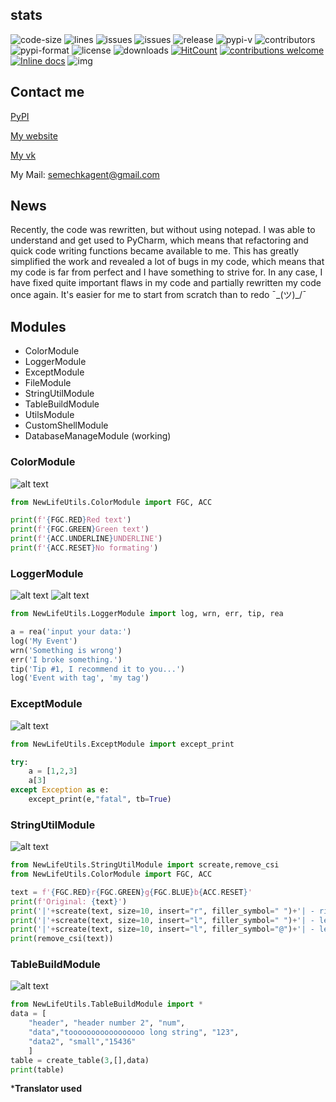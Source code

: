## stats
![code-size](https://img.shields.io/github/languages/code-size/NewLife1324/NewLifeUtils-Dev)
![lines](https://img.shields.io/tokei/lines/github/NewLife1324/NewLifeUtils-Dev)
![issues](https://img.shields.io/github/issues/NewLife1324/NewLifeUtils-Dev)
![issues](https://img.shields.io/github/issues-pr-raw/NewLife1324/NewLifeUtils-Dev)
![release](https://img.shields.io/github/v/release/NewLife1324/NewLifeUtils-Dev)
![pypi-v](https://img.shields.io/pypi/v/NewLifeUtils)
![contributors](https://img.shields.io/github/contributors/NewLife1324/NewLifeUtils-Dev)
![pypi-format](https://img.shields.io/pypi/format/NewLifeUtils)
![license](https://img.shields.io/github/license/NewLife1324/NewLifeUtils-Dev)
![downloads](https://img.shields.io/github/downloads/NewLife1324/NewLifeUtils-Dev/total)
[![HitCount](http://hits.dwyl.com/NewLifeUtils/NewLifeUtils-Dev.svg)](http://hits.dwyl.com/NewLifeUtils/NewLifeUtils-Dev)
[![contributions welcome](https://img.shields.io/badge/contributions-welcome-brightgreen.svg?style=flat)](https://github.com/NewLifeUtils/NewLifeUtils-Dev/issues)
[![Inline docs](http://inch-ci.org/github/NewLifeUtils/NewLifeUtils-Dev.svg?branch=main)](http://inch-ci.org/github/NewLifeUtils/NewLifeUtils-Dev)
![img](https://img.shields.io/badge/stage-dev--beta-blue)

## Contact me
[PyPI](https://test.pypi.org/project/NewLifeUtils)

[My website](http://newlife-learn.h1n.ru)

[My vk](https://vk.com/newlife2019_szhs)

My Mail: semechkagent@gmail.com

## News
Recently, the code was rewritten, but without using notepad. I was able to understand and get used to PyCharm, which means that refactoring and quick code writing functions became available to me. This has greatly simplified the work and revealed a lot of bugs in my code, which means that my code is far from perfect and I have something to strive for. In any case, I have fixed quite important flaws in my code and partially rewritten my code once again. It's easier for me to start from scratch than to redo ¯\_(ツ)_/¯

## Modules
- ColorModule
- LoggerModule
- ExceptModule
- FileModule
- StringUtilModule
- TableBuildModule
- UtilsModule
- CustomShellModule
- DatabaseManageModule (working)
### ColorModule
![alt text](https://github.com/NewLife1324/NewLifeUtils-Dev/blob/main/images/ColorModule.jpg?raw=true)
```py
from NewLifeUtils.ColorModule import FGC, ACC

print(f'{FGC.RED}Red text')
print(f'{FGC.GREEN}Green text')
print(f'{ACC.UNDERLINE}UNDERLINE')
print(f'{ACC.RESET}No formating')
```

### LoggerModule
![alt text](https://github.com/NewLife1324/NewLifeUtils-Dev/blob/main/images/LoggerModule-1.jpg?raw=true)
![alt text](https://github.com/NewLife1324/NewLifeUtils-Dev/blob/main/images/LoggerModule-2.jpg?raw=true)
```py
from NewLifeUtils.LoggerModule import log, wrn, err, tip, rea

a = rea('input your data:')
log('My Event')
wrn('Something is wrong')
err('I broke something.')
tip('Tip #1, I recommend it to you...')
log('Event with tag', 'my tag')
```

### ExceptModule
![alt text](https://github.com/NewLife1324/NewLifeUtils-Dev/blob/main/images/ExceptModule.jpg?raw=true)
```py
from NewLifeUtils.ExceptModule import except_print

try:
    a = [1,2,3]
    a[3]
except Exception as e:
    except_print(e,"fatal", tb=True)
```

### StringUtilModule
![alt text](https://github.com/NewLife1324/NewLifeUtils-Dev/blob/main/images/StringUtilModule.jpg?raw=true)
```py
from NewLifeUtils.StringUtilModule import screate,remove_csi
from NewLifeUtils.ColorModule import FGC, ACC

text = f'{FGC.RED}r{FGC.GREEN}g{FGC.BLUE}b{ACC.RESET}'
print(f'Original: {text}')
print('|'+screate(text, size=10, insert="r", filler_symbol=" ")+'| - right 10 (" ")')
print('|'+screate(text, size=10, insert="l", filler_symbol=" ")+'| - left 10 (" ")')
print('|'+screate(text, size=10, insert="l", filler_symbol="@")+'| - left 10 ("@")')
print(remove_csi(text))
```

### TableBuildModule
![alt text](https://github.com/NewLife1324/NewLifeUtils-Dev/blob/main/images/TableBuildModule.jpg?raw=true)
```py
from NewLifeUtils.TableBuildModule import *
data = [
    "header", "header number 2", "num",
    "data","tooooooooooooooooo long string", "123",
    "data2", "small","15436"
    ]
table = create_table(3,[],data)
print(table)
```


***Translator used**